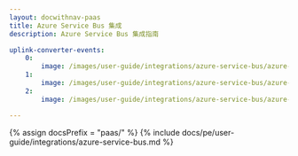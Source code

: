 ```yaml
---
layout: docwithnav-paas
title: Azure Service Bus 集成
description: Azure Service Bus 集成指南

uplink-converter-events:
    0:
        image: /images/user-guide/integrations/azure-service-bus/azure-service-bus-integration-send-check-uplink-2-pe.png
    1:
        image: /images/user-guide/integrations/azure-service-bus/azure-service-bus-integration-send-check-uplink-3-pe.png
    2:
        image: /images/user-guide/integrations/azure-service-bus/azure-service-bus-integration-send-check-uplink-4-pe.png

---
```

{% assign docsPrefix = "paas/" %}
{% include docs/pe/user-guide/integrations/azure-service-bus.md %}